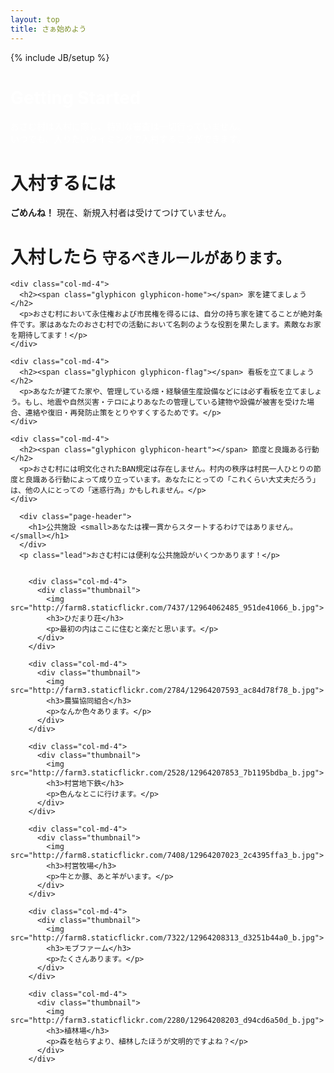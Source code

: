 ```yaml
---
layout: top
title: さぁ始めよう
---
```


{% include JB/setup %}

<div class="jumbotron">
  <div class="container">
    <font color="white">
    <h1>Getting Started</h1>
    <p>
      おさむ村は入村に際し、特別な審査は一切行っていません。<br>
      いつでも、入りたいタイミングで入村することができます。
    </p>
    </font>
  </div>
</div>

<div class="container">
  <div class="row">

  <div class="page-header">
    <h1>入村するには</h1>
  </div>
    <div class="alert alert-danger"><b>ごめんね！</b> 現在、新規入村者は受けてつけていません。</div>

  </div>
</div>


<div class="container">
  <div class="row">

  <div class="page-header">
    <h1>入村したら <small>守るべきルールがあります。</small></h1>
  </div>


    <div class="col-md-4">
      <h2><span class="glyphicon glyphicon-home"></span> 家を建てましょう</h2>
      <p>おさむ村において永住権および市民権を得るには、自分の持ち家を建てることが絶対条件です。家はあなたのおさむ村での活動において名刺のような役割を果たします。素敵なお家を期待してます！</p>
    </div>

    <div class="col-md-4">
      <h2><span class="glyphicon glyphicon-flag"></span> 看板を立てましょう</h2>
      <p>あなたが建てた家や、管理している畑・経験値生産設備などには必ず看板を立てましょう。もし、地震や自然災害・テロによりあなたの管理している建物や設備が被害を受けた場合、連絡や復旧・再発防止策をとりやすくするためです。</p>
    </div>

    <div class="col-md-4">
      <h2><span class="glyphicon glyphicon-heart"></span> 節度と良識ある行動</h2>
      <p>おさむ村には明文化されたBAN規定は存在しません。村内の秩序は村民一人ひとりの節度と良識ある行動によって成り立っています。あなたにとっての「これくらい大丈夫だろう」は、他の人にとっての「迷惑行為」かもしれません。</p>
    </div>


  </div>
</div>


<div class="container">
  <div class="row">

      <div class="page-header">
        <h1>公共施設 <small>あなたは裸一貫からスタートするわけではありません。</small></h1>
      </div>
      <p class="lead">おさむ村には便利な公共施設がいくつかあります！</p>


        <div class="col-md-4">
          <div class="thumbnail">
            <img src="http://farm8.staticflickr.com/7437/12964062485_951de41066_b.jpg">
            <h3>ひだまり荘</h3>
            <p>最初の内はここに住むと楽だと思います。</p>
          </div>
        </div>

        <div class="col-md-4">
          <div class="thumbnail">
            <img src="http://farm3.staticflickr.com/2784/12964207593_ac84d78f78_b.jpg">
            <h3>農猫協同組合</h3>
            <p>なんか色々あります。</p>
          </div>
        </div>

        <div class="col-md-4">
          <div class="thumbnail">
            <img src="http://farm3.staticflickr.com/2528/12964207853_7b1195bdba_b.jpg">
            <h3>村営地下鉄</h3>
            <p>色んなとこに行けます。</p>
          </div>
        </div>

        <div class="col-md-4">
          <div class="thumbnail">
            <img src="http://farm8.staticflickr.com/7408/12964207023_2c4395ffa3_b.jpg">
            <h3>村営牧場</h3>
            <p>牛とか豚、あと羊がいます。</p>
          </div>
        </div>

        <div class="col-md-4">
          <div class="thumbnail">
            <img src="http://farm8.staticflickr.com/7322/12964208313_d3251b44a0_b.jpg">
            <h3>モブファーム</h3>
            <p>たくさんあります。</p>
          </div>
        </div>

        <div class="col-md-4">
          <div class="thumbnail">
            <img src="http://farm3.staticflickr.com/2280/12964208203_d94cd6a50d_b.jpg">
            <h3>植林場</h3>
            <p>森を枯らすより、植林したほうが文明的ですよね？</p>
          </div>
        </div>

  </div>
</div>
